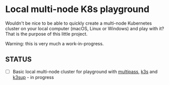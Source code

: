 # Local multi-node K8s playground

Wouldn't be nice to be able to quickly create a multi-node Kubernetes cluster on your local computer (macOS, Linux or Windows) and play with it? That is the purpose of this little project.

Warning: this is very much a work-in-progress.

## STATUS

- [ ] Basic local multi-node cluster for playground with [multipass](https://multipass.run), [k3s](https://k3s.io) and [k3sup](https://github.com/alexellis/k3sup) - in progress